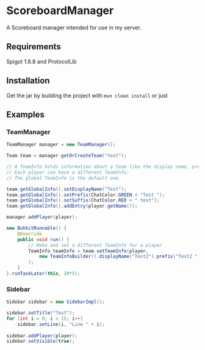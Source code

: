 # ScoreboardManager
A Scoreboard manager intended for use in my server.
## Requirements
Spigot 1.8.8 and ProtocolLib
## Installation
Get the jar by building the project with `mvn clean install` or just 
## Examples
### TeamManager
```java
TeamManager manager = new TeamManager();

Team team = manager.getOrCreateTeam("test");

// A TeamInfo holds information about a team like the display name, prefix, suffix, entries etc.
// Each player can have a different TeamInfo.
// The global TeamInfo is the default one.

team.getGlobalInfo().setDisplayName("Test");
team.getGlobalInfo().setPrefix(ChatColor.GREEN + "Test ");
team.getGlobalInfo().setSuffix(ChatColor.RED + " test");
team.getGlobalInfo().addEntry(player.getName());

manager.addPlayer(player);

new BukkitRunnable() {
    @Override
    public void run() {
        // Make and set a different TeamInfo for a player
        TeamInfo teamInfo = team.setTeamInfo(player,
            new TeamInfoBuilder().displayName("Test2").prefix("Test2 ").suffix(" test2").addEntry(player.getName()).build() // If you want, you can build a TeamInfo with a builder.
        );
    }
}.runTaskLater(this, 20*5);
```
### Sidebar
```java
Sidebar sidebar = new SidebarImpl();

sidebar.setTitle("Test");
for (int i = 0; i < 15; i++)
    sidebar.setLine(i, "Line " + i);
        
sidebar.addPlayer(player);
sidebar.setVisible(true);
```